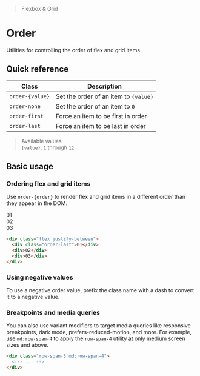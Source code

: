 <script setup>
const exampleClasses = 'p-24 rounded font-ex flex items-center justify-center'
</script>

> Flexbox & Grid

# Order
Utilities for controlling the order of flex and grid items.

## Quick reference

| Class            | Description                            |
| ---------------- | -------------------------------------- |
| `order-{value}`  | Set the order of an item to `{value}`  |
| `order-none`     | Set the order of an item to `0`        |
| `order-first`    | Force an item to be first in order     |
| `order-last`     | Force an item to be last in order      |

> Available values <br />
> `{value}`: `1` through `12` <br />

## Basic usage
### Ordering flex and grid items
Use `order-{order}` to render flex and grid items in a different order than they appear in the DOM.

<container>
  <box class="flex justify-between gap-4">
    <div class="bg-indigo-500 order-last" :class="exampleClasses">01</div>
    <div class="bg-indigo-500" :class="exampleClasses">02</div>
    <div class="bg-indigo-500" :class="exampleClasses">03</div>
  </box>
</container>

```html
<div class="flex justify-between">
  <div class="order-last">01</div>
  <div>02</div>
  <div>03</div>
</div>
```

### Using negative values
To use a negative order value, prefix the class name with a dash to convert it to a negative value.

<div class="-order-1">
  <!-- ... -->
</div>

### Breakpoints and media queries
You can also use variant modifiers to target media queries like responsive breakpoints, dark mode, prefers-reduced-motion, and more. For example, use `md:row-span-4` to apply the `row-span-4` utility at only medium screen sizes and above.

```html
<div class="row-span-3 md:row-span-4">
  <!-- ... -->
</div>
```
